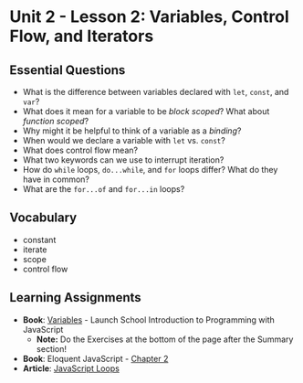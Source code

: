 # Unit 2 - Lesson 2: Variables, Control Flow, and Iterators

## Essential Questions
* What is the difference between variables declared with `let`, `const`, and `var`?
* What does it mean for a variable to be _block scoped_? What about _function scoped_?
* Why might it be helpful to think of a variable as a _binding_?
* When would we declare a variable with `let` vs. `const`?
* What does control flow mean?
* What two keywords can we use to interrupt iteration?
* How do `while` loops, `do...while`, and `for` loops differ? What do they have in common?
* What are the `for...of` and `for...in` loops?

## Vocabulary
* constant
* iterate
* scope
* control flow


## Learning Assignments
* **Book**: [Variables](https://launchschool.com/books/javascript/read/variables) - Launch School Introduction to Programming with JavaScript
  - **Note:** Do the Exercises at the bottom of the page after the Summary section!
* **Book**: Eloquent JavaScript - [Chapter 2](https://eloquentjavascript.net/02_program_structure.html) 
* **Article**: [JavaScript Loops](https://www.tutorialrepublic.com/javascript-tutorial/javascript-loops.php)
